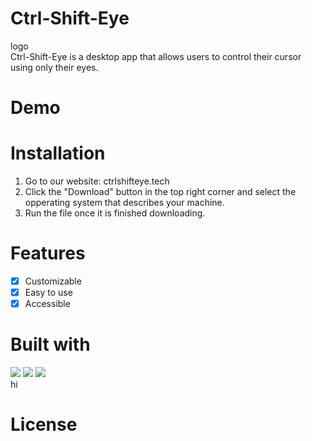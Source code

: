 # Ctrl-Shift-Eye
logo
<br>
Ctrl-Shift-Eye is a desktop app that allows users to control their cursor using only their eyes. 
# Demo
# Installation
1. Go to our website: ctrlshifteye.tech
2. Click the "Download" button in the top right corner and select the opperating system that describes your machine.
3. Run the file once it is finished downloading.
# Features
- [x] Customizable
- [x] Easy to use
- [x] Accessible
# Built with
![](https://img.shields.io/badge/Code-JavaScript-informational?style=flat&logo=JavaScript&logoColor=white&color=yellow)
![](https://img.shields.io/badge/Code-HTML5-informational?style=flat&logo=HTML5&logoColor=white&color=red)
![](https://img.shields.io/badge/Code-CSS3-informational?style=flat&logo=CSS3&logoColor=white&color=blue)
<br>
hi
# License
